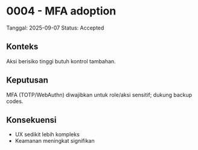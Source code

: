 # 0004 - MFA adoption
Tanggal: 2025-09-07
Status: Accepted

## Konteks
Aksi berisiko tinggi butuh kontrol tambahan.

## Keputusan
MFA (TOTP/WebAuthn) diwajibkan untuk role/aksi sensitif; dukung backup codes.

## Konsekuensi
- UX sedikit lebih kompleks
- Keamanan meningkat signifikan
